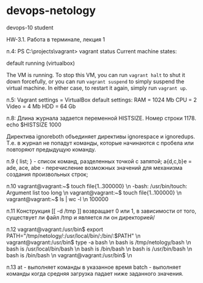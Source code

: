 # devops-netology
devops-10 student

HW-3.1. Работа в терминале, лекция 1

п.4:
PS C:\projects\vagrant> vagrant status
Current machine states:

default                   running (virtualbox)

The VM is running. To stop this VM, you can run `vagrant halt` to
shut it down forcefully, or you can run `vagrant suspend` to simply
suspend the virtual machine. In either case, to restart it again,
simply run `vagrant up`.

п.5:
Vagrant settings = VirtualBox default settings:
RAM = 1024 Mb
CPU = 2
Video = 4 Mb
HDD = 64 Gb

п.8:
Длина журнала задается переменной HISTSIZE. Номер строки  1178.
echo $HISTSIZE
1000

Директива ignoreboth объединяет директивы ignorespace и ignoredups. Т.е. в журнал не попадут команды, которые начинаются с пробела или повторяют предыдущую команду.

п.9
{ list; } - список команд, разделенных точкой с запятой;
a{d,c,b}e = ade, ace, abe - перечисление возможных значений для механизма создания произвольных строк;

п.10
vagrant@vagrant:~$ touch file{1..300000} \n
-bash: /usr/bin/touch: Argument list too long \n
vagrant@vagrant:~$ touch file{1..100000} \n
vagrant@vagrant:~$ ls | wc -l \n
100000

п.11
Конструкция [[ -d /tmp ]] возвращает 0 или 1, в зависимости от того, существует ли файл /tmp и является ли он директорией/

п.12
vagrant@vagrant:/usr/bin$ export PATH="/tmp/netology/:/usr/local/bin/:/bin/:$PATH" \n
vagrant@vagrant:/usr/bin$ type -a bash \n
bash is /tmp/netology/bash \n
bash is /usr/local/bin/bash \n
bash is /bin/bash \n
bash is /usr/bin/bash \n
bash is /bin/bash \n
vagrant@vagrant:/usr/bin$ \n

п.13
at - выполняет команды в указанное время
batch - выполняет команды когда средняя загрузка падает ниже заданного значения.
